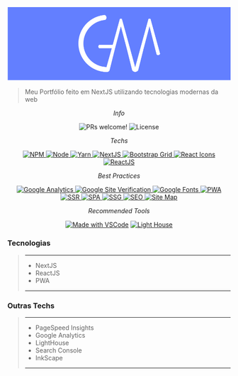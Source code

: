 ![alt text](https://github.com/maccali/Site-Pessoal/blob/master/.github/github.png)

> Meu Portfólio feito em NextJS utilizando tecnologias modernas da web

<p align="center">
  <i>Info</i>
</p>
<p align="center">
  <img alt="PRs welcome!" src="https://img.shields.io/static/v1?label=PRs&message=welcome&color=7159c1&labelColor=000000&style=flat-square" />
  <img alt="License" src="https://img.shields.io/static/v1?label=license&message=MIT&color=7159c1&labelColor=000000&style=flat-square">
</p>

<p align="center">
  <i>Techs</i>
</p>

<p align="center">
  <a href="https://www.npmjs.com" target="_blank">
    <img alt="NPM" src="https://img.shields.io/badge/npm-v6.12.1-0.svg?style=flat-square&labelColor=000000">
  </a>
  <a href="https://nodejs.org/en/" target="_blank">
    <img alt="Node" src="https://img.shields.io/badge/node-12.13.1-0.svg?style=flat-square&labelColor=000000">
  </a>
  <a href="https://yarnpkg.com" target="_blank">
    <img alt="Yarn" src="https://img.shields.io/badge/Yarn-1.22.4-0.svg?style=flat-square&color=2c8ebb&labelColor=000000">
  </a>
  <a href="https://nextjs.org" target="_blank">
    <img alt="NextJS" src="https://img.shields.io/badge/NextJS-9.4.4-0.svg?style=flat-square&color=6191ff&labelColor=000000">
  </a>
  <a href="https://getbootstrap.com" target="_blank">
    <img alt="Bootstrap Grid" src="https://img.shields.io/badge/Bootstrap Grid-4.4.1-0.svg?style=flat-square&color=563d7c&labelColor=000000">
  </a>
  <a href="https://fontawesome.com" target="_blank">
    <img alt="React Icons" src="https://img.shields.io/badge/React Icons--0.svg?style=flat-square&color=e91e63&labelColor=000000">
  </a>
  <a href="https://reactjs.org">
    <img alt="ReactJS" src="https://img.shields.io/badge/ReactJS-16.13.1-0.svg?style=flat-square&color=00d8ff&labelColor=000000">
  </a>
</p>

<p align="center">
  <i>Best Practices</i>
</p>
<p align="center">
  <a href="https://accounts.google.com/" target="_blank">
    <img alt="Google Analytics" src="https://img.shields.io/badge/Google-Analytics-0.svg?style=flat-square&color=f27904&labelColor=000000" />
  </a>
  <a href="https://support.google.com/webmasters/answer/9008080?hl=pt-BR" target="_blank">
    <img alt="Google Site Verification" src="https://img.shields.io/badge/Google-Site Verification-0.svg?style=flat-square&color=f36&labelColor=000000" />
  </a>
  <a href="https://fonts.google.com" target="_blank">
    <img alt="Google Fonts" src="https://img.shields.io/badge/Google-Fonts-0.svg?style=flat-square&color=ff5252&labelColor=000000" />
  </a>
  <a href="https://developer.mozilla.org/en-US/docs/Web/Progressive_web_apps/" target="_blank">
    <img alt="PWA" src="https://img.shields.io/badge/PWA--0.svg?style=flat-square&color=5a0fc8&labelColor=000000">
  </a>
  <a href="https://alligator.io/vuejs/server-side-rendering-with-nuxtjs/" target="_blank">
    <img alt="SSR" src="https://img.shields.io/badge/Server Side-Rendering-0.svg?style=flat-square&color=007ac0&labelColor=000000">
  </a>
  <a href="https://en.wikipedia.org/wiki/Single-page_application" target="_blank">
    <img alt="SPA" src="https://img.shields.io/badge/Single Page-Application-0.svg?style=flat-square&color=f3c963&labelColor=000000">
  </a>
  <a href="https://en.wikipedia.org/wiki/Single-page_application" target="_blank">
    <img alt="SSG" src="https://img.shields.io/badge/Static Site-Generation-0.svg?style=flat-square&color=96251e&labelColor=000000">
  </a>
  <a href="https://en.wikipedia.org/wiki/Search_engine_optimization" target="_blank">
    <img alt="SEO" src="https://img.shields.io/badge/SEO-0.svg?style=flat-square&color=0082f0&labelColor=000000">
  </a>
  <a href="https://en.wikipedia.org/wiki/Site_map" target="_blank">
    <img alt="Site Map" src="https://img.shields.io/badge/Site-Map-0.svg?style=flat-square&color=c1baa0&labelColor=000000">
  </a>
</p>

<p align="center">
  <i>Recommended Tools</i>
</p>
<p align="center">
  <a href="https://code.visualstudio.com/" target="_blank"><img alt="Made with VSCode" src="https://img.shields.io/badge/Made%20with-VSCode-1f425f.svg?style=flat-square"></a>
  <a href="https://developers.google.com/web/tools/lighthouse" target="_blank"><img alt="Light House" src="https://img.shields.io/badge/Light-House-0.svg?style=flat-square&color=e95632&labelColor=000000"></a>

</p>


### Tecnologias
> ---
> * NextJS
> * ReactJS
> * PWA
> ---

### Outras Techs
> ---
> * PageSpeed Insights
> * Google Analytics
> * LightHouse 
> * Search Console
> * InkScape
> ---